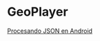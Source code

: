 # GeoPlayer

[Procesando JSON en Android](https://www.tutorialspoint.com/android/android_json_parser.htm)
